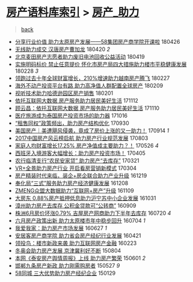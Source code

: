 [房产语料库索引](../../README.md)  > [房产_助力](房产_助力.md)
====
> [back](../README.md)

- [分享行业价值 助力太原房产发展——58集团房产商学院开课啦](http://jkwz.applinzi.com/ittc/7096406857818309639.html#%E5%88%86%E4%BA%AB%E8%A1%8C%E4%B8%9A%E4%BB%B7%E5%80%BC+%E5%8A%A9%E5%8A%9B%E5%A4%AA%E5%8E%9F%E6%88%BF%E4%BA%A7%E5%8F%91%E5%B1%95%E2%80%94%E2%80%9458%E9%9B%86%E5%9B%A2%E6%88%BF%E4%BA%A7%E5%95%86%E5%AD%A6%E9%99%A2%E5%BC%80%E8%AF%BE%E5%95%A6) 180426  
- [无线助力成交 汉唐房产曹加龙](http://jkwz.applinzi.com/ittc/7094116037241078794.html#%E6%97%A0%E7%BA%BF%E5%8A%A9%E5%8A%9B%E6%88%90%E4%BA%A4+%E6%B1%89%E5%94%90%E6%88%BF%E4%BA%A7%E6%9B%B9%E5%8A%A0%E9%BE%99) 180420 *2* 
- [北京麦田房产志愿者助力废旧电池回收公益活动](http://jkwz.applinzi.com/ittc/7093705170523522055.html#%E5%8C%97%E4%BA%AC%E9%BA%A6%E7%94%B0%E6%88%BF%E4%BA%A7%E5%BF%97%E6%84%BF%E8%80%85%E5%8A%A9%E5%8A%9B%E5%BA%9F%E6%97%A7%E7%94%B5%E6%B1%A0%E5%9B%9E%E6%94%B6%E5%85%AC%E7%9B%8A%E6%B4%BB%E5%8A%A8) 180419  
- [实施明码标价 禁止任意提价 怀化市房产局四大措施助力楼市平稳健康发展](http://jkwz.applinzi.com/ittc/7074918260766409745.html#%E5%AE%9E%E6%96%BD%E6%98%8E%E7%A0%81%E6%A0%87%E4%BB%B7+%E7%A6%81%E6%AD%A2%E4%BB%BB%E6%84%8F%E6%8F%90%E4%BB%B7+%E6%80%80%E5%8C%96%E5%B8%82%E6%88%BF%E4%BA%A7%E5%B1%80%E5%9B%9B%E5%A4%A7%E6%8E%AA%E6%96%BD%E5%8A%A9%E5%8A%9B%E6%A5%BC%E5%B8%82%E5%B9%B3%E7%A8%B3%E5%81%A5%E5%BA%B7%E5%8F%91%E5%B1%95) 180228 *3* 
- [领跑过去十年全球财富增长，210%增速助力越南房产腾飞](http://jkwz.applinzi.com/ittc/7074709717828240394.html#%E9%A2%86%E8%B7%91%E8%BF%87%E5%8E%BB%E5%8D%81%E5%B9%B4%E5%85%A8%E7%90%83%E8%B4%A2%E5%AF%8C%E5%A2%9E%E9%95%BF%EF%BC%8C210%25%E5%A2%9E%E9%80%9F%E5%8A%A9%E5%8A%9B%E8%B6%8A%E5%8D%97%E6%88%BF%E4%BA%A7%E8%85%BE%E9%A3%9E) 180227  
- [海外不动产投资平台有路 助力高净值人群配置全球房产](http://jkwz.applinzi.com/ittc/7068230745384813585.html#%E6%B5%B7%E5%A4%96%E4%B8%8D%E5%8A%A8%E4%BA%A7%E6%8A%95%E8%B5%84%E5%B9%B3%E5%8F%B0%E6%9C%89%E8%B7%AF+%E5%8A%A9%E5%8A%9B%E9%AB%98%E5%87%80%E5%80%BC%E4%BA%BA%E7%BE%A4%E9%85%8D%E7%BD%AE%E5%85%A8%E7%90%83%E6%88%BF%E4%BA%A7) 180209  
- [视听技术助力哈德逊园区房产销售](http://jkwz.applinzi.com/ittc/7065036397872677895.html#%E8%A7%86%E5%90%AC%E6%8A%80%E6%9C%AF%E5%8A%A9%E5%8A%9B%E5%93%88%E5%BE%B7%E9%80%8A%E5%9B%AD%E5%8C%BA%E6%88%BF%E4%BA%A7%E9%94%80%E5%94%AE) 180201  
- [依托互联网大数据 房产服务助力居民美好生活](http://jkwz.applinzi.com/ittc/7034961853904585745.html#%E4%BE%9D%E6%89%98%E4%BA%92%E8%81%94%E7%BD%91%E5%A4%A7%E6%95%B0%E6%8D%AE+%E6%88%BF%E4%BA%A7%E6%9C%8D%E5%8A%A1%E5%8A%A9%E5%8A%9B%E5%B1%85%E6%B0%91%E7%BE%8E%E5%A5%BD%E7%94%9F%E6%B4%BB) 171112  
- [顾云昌：依托互联网大数据 房产服务助力居民美好生活](http://jkwz.applinzi.com/ittc/7034439340862735377.html#%E9%A1%BE%E4%BA%91%E6%98%8C%EF%BC%9A%E4%BE%9D%E6%89%98%E4%BA%92%E8%81%94%E7%BD%91%E5%A4%A7%E6%95%B0%E6%8D%AE+%E6%88%BF%E4%BA%A7%E6%9C%8D%E5%8A%A1%E5%8A%A9%E5%8A%9B%E5%B1%85%E6%B0%91%E7%BE%8E%E5%A5%BD%E7%94%9F%E6%B4%BB) 171110  
- [医疗旅游成为泰国房产投资市场的助力器](http://jkwz.applinzi.com/ittc/7025002036477821969.html#%E5%8C%BB%E7%96%97%E6%97%85%E6%B8%B8%E6%88%90%E4%B8%BA%E6%B3%B0%E5%9B%BD%E6%88%BF%E4%BA%A7%E6%8A%95%E8%B5%84%E5%B8%82%E5%9C%BA%E7%9A%84%E5%8A%A9%E5%8A%9B%E5%99%A8) 171016  
- [“租售同权”政策频出，助力房产结构优化](http://jkwz.applinzi.com/ittc/7019020825565594641.html#%E2%80%9C%E7%A7%9F%E5%94%AE%E5%90%8C%E6%9D%83%E2%80%9D%E6%94%BF%E7%AD%96%E9%A2%91%E5%87%BA%EF%BC%8C%E5%8A%A9%E5%8A%9B%E6%88%BF%E4%BA%A7%E7%BB%93%E6%9E%84%E4%BC%98%E5%8C%96) 170930  
- [美国房产｜美遭飓风侵袭，竟成了房价上涨的又一助力！](http://jkwz.applinzi.com/ittc/7013121152980091921.html#%E7%BE%8E%E5%9B%BD%E6%88%BF%E4%BA%A7%EF%BD%9C%E7%BE%8E%E9%81%AD%E9%A3%93%E9%A3%8E%E4%BE%B5%E8%A2%AD%EF%BC%8C%E7%AB%9F%E6%88%90%E4%BA%86%E6%88%BF%E4%BB%B7%E4%B8%8A%E6%B6%A8%E7%9A%84%E5%8F%88%E4%B8%80%E5%8A%A9%E5%8A%9B%EF%BC%81) 170914 *1* 
- [2017中国房产风云榜启航 助力房产行业规范发展](http://jkwz.applinzi.com/ittc/6997677154983478289.html#2017%E4%B8%AD%E5%9B%BD%E6%88%BF%E4%BA%A7%E9%A3%8E%E4%BA%91%E6%A6%9C%E5%90%AF%E8%88%AA+%E5%8A%A9%E5%8A%9B%E6%88%BF%E4%BA%A7%E8%A1%8C%E4%B8%9A%E8%A7%84%E8%8C%83%E5%8F%91%E5%B1%95) 170803  
- [家庭人均财富增长17.25% 房产净值成主要助力？！](http://jkwz.applinzi.com/ittc/6971872973832061956.html#%E5%AE%B6%E5%BA%AD%E4%BA%BA%E5%9D%87%E8%B4%A2%E5%AF%8C%E5%A2%9E%E9%95%BF17.25%25+%E6%88%BF%E4%BA%A7%E5%87%80%E5%80%BC%E6%88%90%E4%B8%BB%E8%A6%81%E5%8A%A9%E5%8A%9B%EF%BC%9F%EF%BC%81) 170526 *4* 
- [西班牙入境游客大幅增长：助力房产投资市场！](http://jkwz.applinzi.com/ittc/6953100839941047300.html#%E8%A5%BF%E7%8F%AD%E7%89%99%E5%85%A5%E5%A2%83%E6%B8%B8%E5%AE%A2%E5%A4%A7%E5%B9%85%E5%A2%9E%E9%95%BF%EF%BC%9A%E5%8A%A9%E5%8A%9B%E6%88%BF%E4%BA%A7%E6%8A%95%E8%B5%84%E5%B8%82%E5%9C%BA%EF%BC%81) 170405  
- [农行临清支行“农民安家贷” 助力房产“去库存”](http://jkwz.applinzi.com/ittc/6947537844779353093.html#%E5%86%9C%E8%A1%8C%E4%B8%B4%E6%B8%85%E6%94%AF%E8%A1%8C%E2%80%9C%E5%86%9C%E6%B0%91%E5%AE%89%E5%AE%B6%E8%B4%B7%E2%80%9D+%E5%8A%A9%E5%8A%9B%E6%88%BF%E4%BA%A7%E2%80%9C%E5%8E%BB%E5%BA%93%E5%AD%98%E2%80%9D) 170321  
- [VR+全景助力房产行业 开启看房营销新模式](http://jkwz.applinzi.com/ittc/6941109831439221765.html#VR%2B%E5%85%A8%E6%99%AF%E5%8A%A9%E5%8A%9B%E6%88%BF%E4%BA%A7%E8%A1%8C%E4%B8%9A+%E5%BC%80%E5%90%AF%E7%9C%8B%E6%88%BF%E8%90%A5%E9%94%80%E6%96%B0%E6%A8%A1%E5%BC%8F) 170304  
- [房产精装时代来临，装企+房企联合助力产业升级](http://jkwz.applinzi.com/ittc/6913323263400084485.html#%E6%88%BF%E4%BA%A7%E7%B2%BE%E8%A3%85%E6%97%B6%E4%BB%A3%E6%9D%A5%E4%B8%B4%EF%BC%8C%E8%A3%85%E4%BC%81%2B%E6%88%BF%E4%BC%81%E8%81%94%E5%90%88%E5%8A%A9%E5%8A%9B%E4%BA%A7%E4%B8%9A%E5%8D%87%E7%BA%A7) 161219  
- [奉化局“三式”服务助力房产经济健康发展](http://jkwz.applinzi.com/ittc/6909192262885311493.html#%E5%A5%89%E5%8C%96%E5%B1%80%E2%80%9C%E4%B8%89%E5%BC%8F%E2%80%9D%E6%9C%8D%E5%8A%A1%E5%8A%A9%E5%8A%9B%E6%88%BF%E4%BA%A7%E7%BB%8F%E6%B5%8E%E5%81%A5%E5%BA%B7%E5%8F%91%E5%B1%95) 161208  
- [ZMENG众盟大数据助力“互联网+房产”升级](http://jkwz.applinzi.com/ittc/6898447807584666629.html#ZMENG%E4%BC%97%E7%9B%9F%E5%A4%A7%E6%95%B0%E6%8D%AE%E5%8A%A9%E5%8A%9B%E2%80%9C%E4%BA%92%E8%81%94%E7%BD%91%2B%E6%88%BF%E4%BA%A7%E2%80%9D%E5%8D%87%E7%BA%A7) 161109  
- [大房东 0.88%房产抵押低息助力沪宁苏中小企业发展](http://jkwz.applinzi.com/ittc/6895198254282572804.html#%E5%A4%A7%E6%88%BF%E4%B8%9C+0.88%25%E6%88%BF%E4%BA%A7%E6%8A%B5%E6%8A%BC%E4%BD%8E%E6%81%AF%E5%8A%A9%E5%8A%9B%E6%B2%AA%E5%AE%81%E8%8B%8F%E4%B8%AD%E5%B0%8F%E4%BC%81%E4%B8%9A%E5%8F%91%E5%B1%95) 161031  
- [漳州助力房产去库存 公积金贷款可“公转商”](http://jkwz.applinzi.com/ittc/6875873326999798788.html#%E6%BC%B3%E5%B7%9E%E5%8A%A9%E5%8A%9B%E6%88%BF%E4%BA%A7%E5%8E%BB%E5%BA%93%E5%AD%98+%E5%85%AC%E7%A7%AF%E9%87%91%E8%B4%B7%E6%AC%BE%E5%8F%AF%E2%80%9C%E5%85%AC%E8%BD%AC%E5%95%86%E2%80%9D) 160909  
- [株洲6月房价环涨0.79% 吉屋房产网商助力下半年去库存](http://jkwz.applinzi.com/ittc/6856959829989655556.html#%E6%A0%AA%E6%B4%B26%E6%9C%88%E6%88%BF%E4%BB%B7%E7%8E%AF%E6%B6%A80.79%25+%E5%90%89%E5%B1%8B%E6%88%BF%E4%BA%A7%E7%BD%91%E5%95%86%E5%8A%A9%E5%8A%9B%E4%B8%8B%E5%8D%8A%E5%B9%B4%E5%8E%BB%E5%BA%93%E5%AD%98) 160720 *4* 
- [六月房产政策出新 助力太原楼市年中稳步回升](http://jkwz.applinzi.com/ittc/6851103950077690885.html#%E5%85%AD%E6%9C%88%E6%88%BF%E4%BA%A7%E6%94%BF%E7%AD%96%E5%87%BA%E6%96%B0+%E5%8A%A9%E5%8A%9B%E5%A4%AA%E5%8E%9F%E6%A5%BC%E5%B8%82%E5%B9%B4%E4%B8%AD%E7%A8%B3%E6%AD%A5%E5%9B%9E%E5%8D%87) 160704 *1* 
- [我爱我家：助力房产市场发展](http://jkwz.applinzi.com/ittc/6848445118490870788.html#%E6%88%91%E7%88%B1%E6%88%91%E5%AE%B6%EF%BC%9A%E5%8A%A9%E5%8A%9B%E6%88%BF%E4%BA%A7%E5%B8%82%E5%9C%BA%E5%8F%91%E5%B1%95) 160627 *1* 
- [安居客房产商学院 助力省会房产经纪行业发展](http://jkwz.applinzi.com/ittc/6823469691057996805.html#%E5%AE%89%E5%B1%85%E5%AE%A2%E6%88%BF%E4%BA%A7%E5%95%86%E5%AD%A6%E9%99%A2+%E5%8A%A9%E5%8A%9B%E7%9C%81%E4%BC%9A%E6%88%BF%E4%BA%A7%E7%BB%8F%E7%BA%AA%E8%A1%8C%E4%B8%9A%E5%8F%91%E5%B1%95) 160421  
- [领投鸟：楼市新政来袭 助力互联网房产金融](http://jkwz.applinzi.com/ittc/6802111431818347524.html#%E9%A2%86%E6%8A%95%E9%B8%9F%EF%BC%9A%E6%A5%BC%E5%B8%82%E6%96%B0%E6%94%BF%E6%9D%A5%E8%A2%AD+%E5%8A%A9%E5%8A%9B%E4%BA%92%E8%81%94%E7%BD%91%E6%88%BF%E4%BA%A7%E9%87%91%E8%9E%8D) 160223  
- [冬奥会助力房产发展 京津冀利好不断](http://jkwz.applinzi.com/ittc/547650615547049449.html#%E5%86%AC%E5%A5%A5%E4%BC%9A%E5%8A%A9%E5%8A%9B%E6%88%BF%E4%BA%A7%E5%8F%91%E5%B1%95+%E4%BA%AC%E6%B4%A5%E5%86%80%E5%88%A9%E5%A5%BD%E4%B8%8D%E6%96%AD) 150804  
- [本网《泰安房产舆情周报》上线 助力房产繁荣](http://jkwz.applinzi.com/ittc/547650611416970906.html#%E6%9C%AC%E7%BD%91%E3%80%8A%E6%B3%B0%E5%AE%89%E6%88%BF%E4%BA%A7%E8%88%86%E6%83%85%E5%91%A8%E6%8A%A5%E3%80%8B%E4%B8%8A%E7%BA%BF+%E5%8A%A9%E5%8A%9B%E6%88%BF%E4%BA%A7%E7%B9%81%E8%8D%A3) 150601 *2* 
- [邯郸九条房产新政 助力刚需购房者](http://jkwz.applinzi.com/ittc/547650611417262247.html#%E9%82%AF%E9%83%B8%E4%B9%9D%E6%9D%A1%E6%88%BF%E4%BA%A7%E6%96%B0%E6%94%BF+%E5%8A%A9%E5%8A%9B%E5%88%9A%E9%9C%80%E8%B4%AD%E6%88%BF%E8%80%85) 150527 *9* 
- [58同城 三大优势助力房产经纪企业](http://jkwz.applinzi.com/ittc/547650611391425179.html#58%E5%90%8C%E5%9F%8E+%E4%B8%89%E5%A4%A7%E4%BC%98%E5%8A%BF%E5%8A%A9%E5%8A%9B%E6%88%BF%E4%BA%A7%E7%BB%8F%E7%BA%AA%E4%BC%81%E4%B8%9A) 150129  
